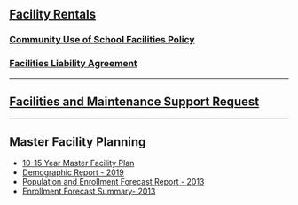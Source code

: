 ## [Facility Rentals](https://laurel.schoolspace.us)
### [Community Use of School Facilities Policy](https://www.laurel.k12.mt.us/fs/resource-manager/view/16ea798e-a8af-4a85-a532-bb09960b7257)
### [Facilities Liability Agreement](https://resources.finalsite.net/images/v1655320545/laurelk12mtus/gibuz289sgr4a2rxmbn7/x4330F-SchoolFacilitiesandGroundsUseandReleaseofLiabilityAgreement.pdf)
---

## [Facilities and Maintenance Support Request](https://laurelschools.atlassian.net/servicedesk/customer/portal/3)

---

## Master Facility Planning
- [10-15 Year Master Facility Plan](https://www.laurel.k12.mt.us/fs/resource-manager/view/df118f61-1238-46b1-93cd-58a498621803)   
- [Demographic Report - 2019](https://www.laurel.k12.mt.us/fs/resource-manager/view/340558e6-8921-494e-9188-b4d48d05a980)
- [Population and Enrollment Forecast Report - 2013](https://www.laurel.k12.mt.us/fs/resource-manager/view/638f5f75-4a9a-4bc3-9c13-87506e49f0ce)
- [Enrollment Forecast Summary- 2013](https://www.laurel.k12.mt.us/fs/resource-manager/view/f1aeee1e-2ebb-4ea2-bcb9-fbeec4497cd7)
